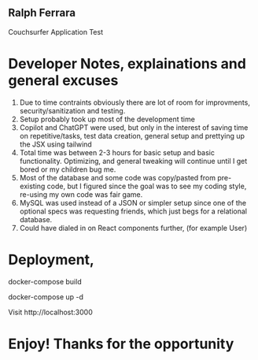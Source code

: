 ## Ralph Ferrara
Couchsurfer Application Test

# Developer Notes, explainations and general excuses
1. Due to time contraints obviously there are lot of room for improvments, security/sanitization and testing. 
2. Setup probably took up most of the development time
3. Copilot and ChatGPT were used, but only in the interest of saving time on repetitive/tasks, test data creation, general setup and prettying up the JSX using tailwind
4. Total time was between 2-3 hours for basic setup and basic functionality. Optimizing, and general tweaking will continue until I get bored or my children bug me. 
5. Most of the database and some code was copy/pasted from pre-existing code, but I figured since the goal was to see my coding style, re-using my own code was fair game. 
6. MySQL was used instead of a JSON or simpler setup since one of the optional specs was requesting friends, which just begs for a relational database.
7. Could have dialed in on React components further, (for example User)

# Deployment, 
docker-compose build

docker-compose up -d

Visit http://localhost:3000 

# Enjoy! Thanks for the opportunity
